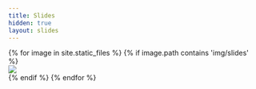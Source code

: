 ```yaml
---
title: Slides
hidden: true
layout: slides
---
```

<div class="main-carousel">
{% for image in site.static_files %}
    {% if image.path contains 'img/slides' %}
    <div class="carousel-cell">
        <img src="{{ site.baseurl }}{{ image.path }}">
    </div>
    {% endif %}
{% endfor %}
</div>
<script>
var flkty = new Flickity( '.main-carousel', {
// options
autoPlay: 8000,
prevNextButtons: false,
pageDots: false,
contain: false,
adaptiveHeight: true,
pauseAutoPlayOnHover: false,
resize: false,
wrapAround: true,
setGallerySize: false
});
</script>

